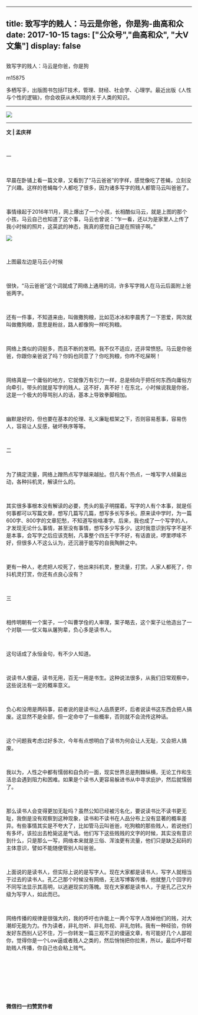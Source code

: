 
---
title:   致写字的贱人：马云是你爸，你是狗-曲高和众
date: 2017-10-15
tags: ["公众号","曲高和众", "大V文集"]
display: false
---


## 



致写字的贱人：马云是你爸，你是狗




m15875




多栖写手，出版图书包括IT技术，管理、财经、社会学、心理学。最近出版《人性与个性的逻辑》，你会收获从未知晓的关于人类的知识。


****

<img data-s="300,640" data-type="jpeg" src="https://mmbiz.qpic.cn/mmbiz_jpg/fxGMiaL5Zj1iatL1voGFORib2jUGaGzksdUYUrdGTF9USEwgXEAuEqOEtiaiaEDfYZEeA1dYI6RfibRQegAUCy1icskYQ/0?wx_fmt=jpeg" style="" class="" data-ratio="1.0866510538641687" data-w="427"/>

****



**文 | 孟庆祥**

&nbsp;

一

&nbsp;

早晨在卧铺上看一篇文章，又看到了“马云爸爸”的字样，感觉像吃了苍蝇，立刻没了兴趣。这样的苍蝇每个人都吃了很多，因为诸多写字的贱人都管马云叫爸爸了。

&nbsp;

事情缘起于2016年11月，网上爆出了一个小孩，长相酷似马云，就是上图的那个小孩，马云自己也知道了这个事，马云也曾说：“乍一看，还以为是家里人上传了我小时候的照片，这英武的神态，我真的感觉自己是在照镜子啊。”





<img data-s="300,640" data-type="jpeg" src="https://mmbiz.qpic.cn/mmbiz_jpg/fxGMiaL5Zj1iatL1voGFORib2jUGaGzksdUqRvicTCVXm8reiaP6HibF1osHI8h8JFgiclyricV4SZ7Z2otRHaVBNqTbaw/0?wx_fmt=jpeg" data-copyright="0" style="" class="" data-ratio="0.8835616438356164" data-w="438"/>



**&nbsp;**

上图最左边是马云小时候

&nbsp;

很快，“马云爸爸”这个词就成了网络上通用的词，许多写字贱人在马云后面附上爸爸两字。

&nbsp;

还有一件事，不知道来由，叫做撒狗粮，比如范冰冰和李晨秀了一下恩爱，网次就叫做撒狗粮，意思是粉丝，路人都像狗一样吃狗粮。

&nbsp;

网络上类似的词挺多，而且不断的发明。我不仅不适应，还非常愤怒。马云是你爸爸，你跟你亲爸说了吗？你妈也同意了？你吃狗粮，你咋不吃屎啊！

&nbsp;

网络真是一个庸俗的地方，它就像万有引力一样，总是倾向于把任何东西向庸俗方向牵引，带头的就是写字的贱人。这不好，真不好！在东北，小时候说我是你爸，这是一个极大的辱骂别人的话，基本上导致拳脚相加。

&nbsp;

幽默是好的，但也要在基本的伦理、礼义廉耻框架之下，否则容易惹事，容易伤人，容易让人反感，破坏秩序等等。

&nbsp;

二

&nbsp;

为了搞定流量，网络上蹭热点写字越来越扯。但凡有个热点，一堆写字人倾巢出动，各种抖机灵，解读什么的。

&nbsp;

其实很多事根本没有解读的必要，秃头的虱子明摆着。写字的人有个本事，就是任何事都可以写篇文章，想写几篇写几篇，想写多长写多长。原来读中学时，为一篇600字、800字的文章犯愁，不知道写些啥凑字。后来，我也成了一个写字的人，才发现无论什么事情，甚至没有事情，想写多少写多少。这时我意识到写字不是不是本事，会写字之后应该克制，凡事整个四五千字不好，有话直说，啰里啰嗦不好，但很多人不这么认为，还沉溺于能写的自我陶醉之中。

&nbsp;

更有一种人，老虎把人咬死了，他出来抖机灵，整流量，打赏。人家人都死了，你抖机灵打赏，你还有点良心没有？

&nbsp;

三

&nbsp;

相传明朝有一个案子，一个叫曹学佺的人审理，案子略去，这个案子让他造出了一个对联——仗义每从屠狗辈，负心多是读书人。

&nbsp;

这句话成了永恒金句，有不少人知道。

&nbsp;

说读书人傻逼，读书无用，百无一用是书生。这种说法很多，从我们日常观察中，这些说法有一定的概率意义。

&nbsp;

负心和没用是两码事，前者说的是读书让人品质更坏，后者说读书这东西会把人搞废。这显然不是全部，但一定命中了一些概率，否则就不会流传这种话。

&nbsp;

这个问题我考虑过好多次，今年有点想明白了读书为何会让人无耻，又会把人搞废。

&nbsp;

我以为，人性之中都有懦弱和自负的一面，现实世界总是荆棘纵横，无论工作和生活总会遇到阻力和困难。如果是个读书人更容易躲进书从中寻求庇护，然后就懦弱了。

&nbsp;

那么读书人会变得更加无耻吗？虽然公知已经被污名化，要说读书比不读书更无耻，我倒是没有观察到这种现象，读书和不读书在人品分布上没有显著的概率差异。有些事情其实是不夸大了，比如管马云叫爸爸，吃狗粮的那些贱人，若说他们有多坏，该拉出去枪毙这是气话。他们写下这些贱贱的文字的时候，其实没有意识到什么，只是那么一写，网络本来就是三俗、浑浊更有流量，他们只是缺乏起码的主体意识，譬如不能随便管别人叫爸爸。

&nbsp;

上面说的是读书人，但实际上说的是写字人。现在大家都是读书人，写字人就相当于过去的读书人。孔乙己那个时候没有网络，无法写博客传播，他就整几个回字的不同写法显示其高明，以逃避现实的落魄。现在大家都是读书人，于是孔乙己又升级为写字人，如此而已。

&nbsp;

网络传播的规律是很强大的，我的呼吁也许能上一两个写字人改掉他们的贱，对大潮却无能为力。作为读者，非礼勿听、非礼勿视、非礼勿转。我有一种经验，你转发好东西别人记不住，万一你转发一篇三观不正的傻逼文章，有可能好几个人鄙视你，觉得你是一个Low逼或者贱人之类的，然后悄悄把你拉黑，所以，最后呼吁帮助贱人传播，你自己也会粘上贱气。

&nbsp;

&nbsp;

&nbsp;

&nbsp;




**微信扫一扫赞赏作者**















